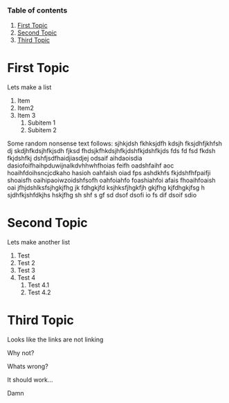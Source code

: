 ### Table of contents

1. [First Topic](https://github.com/Ethaziel/GitHub-Pages-Test/edit/main/README.md#first-topic)
2. [Second Topic](https://github.com/Ethaziel/GitHub-Pages-Test/edit/main/README.md#second-topic)
3. [Third Topic](https://github.com/Ethaziel/GitHub-Pages-Test/edit/main/README.md#first-topic)

# First Topic
Lets make a list
1. Item
2. Item2
3. Item 3
   1. Subitem 1
   2. Subitem 2

Some random nonsense text follows: 
sjhkjdsh fkhksjdfh kdsjh fksjdhfjkhfsh dj
skdjhfkdsjhfkjsdh fjksd fhdsjkfhkdsjhfkjdshfkjdshfkjds fds fd fsd fkdsh fkjdshfkj dshfjsdfhaidjiasdjej odsaif
aihdaoisdia dasiofoifhaihpduwijnalkdvhhwhfhoias feifh oadshfaihf aoc hoaihfdoihsncjcdkaho hasioh oahfaish oiad fps
ashdkhfs fkjdshfhfpaifji shoaisfh oaihipaoiwzoidshfsofh oahfoiahfo foashiahfoi afais fhoaihfoaish oai
jfhjdshlksfsjhgkjfhg jk fdhgkjfd 
ksjhksfjhgkfjh gkjfhg kjfdhgkjfsg h
sjdhfkjshfdkjhs hskjfhg sh shf s gf sd dsof dsofi io fs dif dsoif sdio


# Second Topic
Lets make another list
1) Test
2) Test 2
3) Test 3
4) Test 4
   1. Test 4.1
   2. Test 4.2

# Third Topic
Looks like the links are not linking

Why not?

Whats wrong?

It should work...

Damn
